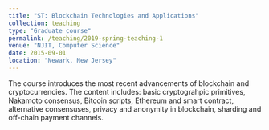 ```yaml
---
title: "ST: Blockchain Technologies and Applications"
collection: teaching
type: "Graduate course"
permalink: /teaching/2019-spring-teaching-1
venue: "NJIT, Computer Science"
date: 2015-09-01
location: "Newark, New Jersey"
---
```


The course introduces the most recent advancements of blockchain and cryptocurrencies. The content includes: basic cryptograhpic primitives, Nakamoto consensus, Bitcoin scripts, Ethereum and smart contract, alternative consensuses, privacy and anonymity in blockchain, sharding and off-chain payment channels. 
